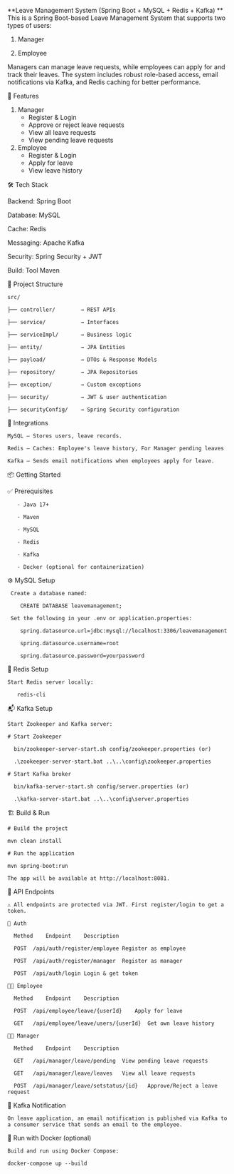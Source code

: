 **Leave Management System (Spring Boot + MySQL + Redis + Kafka)
**
This is a Spring Boot-based Leave Management System that supports two types of users:

1. Manager

2. Employee

Managers can manage leave requests, while employees can apply for and track their leaves. The system includes robust role-based access, email notifications via Kafka, and Redis caching for better performance.

🚀 Features
1. Manager
   - Register & Login
   - Approve or reject leave requests
   - View all leave requests
   - View pending leave requests
3. Employee
   - Register & Login
   - Apply for leave
   - View leave history

🛠️ Tech Stack

   Backend:	Spring Boot
   
   Database:	MySQL
   
   Cache:	Redis
   
   Messaging:	Apache Kafka
   
   Security:	Spring Security + JWT
   
   Build: Tool	Maven

📁 Project Structure

    src/
    
    ├── controller/        → REST APIs
    
    ├── service/           → Interfaces
    
    ├── serviceImpl/       → Business logic
    
    ├── entity/            → JPA Entities
    
    ├── payload/           → DTOs & Response Models
    
    ├── repository/        → JPA Repositories
    
    ├── exception/         → Custom exceptions
    
    ├── security/          → JWT & user authentication
    
    ├── securityConfig/    → Spring Security configuration
    
🔌 Integrations

    MySQL – Stores users, leave records.
    
    Redis – Caches: Employee's leave history, For Manager pending leaves
    
    Kafka – Sends email notifications when employees apply for leave.

📦 Getting Started

   ✅ Prerequisites
   
       - Java 17+

       - Maven

       - MySQL

       - Redis

       - Kafka

       - Docker (optional for containerization)

  ⚙️ MySQL Setup
  
     Create a database named:

        CREATE DATABASE leavemanagement;

     Set the following in your .env or application.properties:

        spring.datasource.url=jdbc:mysql://localhost:3306/leavemanagement
        
        spring.datasource.username=root
        
        spring.datasource.password=yourpassword
        
🧠 Redis Setup

    Start Redis server locally:

       redis-cli
       
 📬 Kafka Setup
 
    Start Zookeeper and Kafka server:

    # Start Zookeeper
    
      bin/zookeeper-server-start.sh config/zookeeper.properties (or)
      
      .\zookeeper-server-start.bat ..\..\config\zookeeper.properties

    # Start Kafka broker
    
      bin/kafka-server-start.sh config/server.properties (or)

      .\kafka-server-start.bat ..\..\config\server.properties
      
🏗️ Build & Run
    
    # Build the project
    
    mvn clean install
    
    # Run the application
    
    mvn spring-boot:run
    
    The app will be available at http://localhost:8081.
    
🔐 API Endpoints

    ⚠️ All endpoints are protected via JWT. First register/login to get a token.
    
    🔑 Auth
    
      Method	Endpoint	Description
      
      POST	/api/auth/register/employee	Register as employee
      
      POST	/api/auth/register/manager	Register as manager
      
      POST	/api/auth/login	Login & get token
    
    👩‍💻 Employee
    
      Method	Endpoint	Description
      
      POST	/api/employee/leave/{userId}	Apply for leave
      
      GET	/api/employee/leave/users/{userId}	Get own leave history
    
    👨‍💼 Manager
    
      Method	Endpoint	Description
      
      GET	/api/manager/leave/pending	View pending leave requests
      
      GET	/api/manager/leave/leaves	View all leave requests
      
      POST	/api/manager/leave/setstatus/{id}	Approve/Reject a leave request
    
📧 Kafka Notification
    
    On leave application, an email notification is published via Kafka to a consumer service that sends an email to the employee.
    
🐳 Run with Docker (optional)
    
    Build and run using Docker Compose:

    docker-compose up --build
